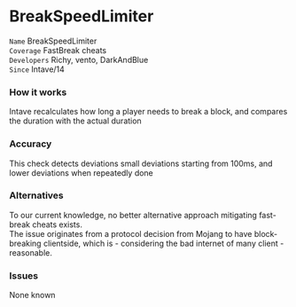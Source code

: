 # BreakSpeedLimiter

`Name` BreakSpeedLimiter<br>
`Coverage` FastBreak cheats<br>
`Developers` Richy, vento, DarkAndBlue<br>
`Since` Intave/14<br>

### How it works
Intave recalculates how long a player needs to break a block, and compares the duration with the actual duration

### Accuracy
This check detects deviations small deviations starting from 100ms, and lower deviations when repeatedly done

### Alternatives
To our current knowledge, no better alternative approach mitigating fast-break cheats exists.<br>
The issue originates from a protocol decision from Mojang to have block-breaking clientside,
which is - considering the bad internet of many client - reasonable.

### Issues
None known